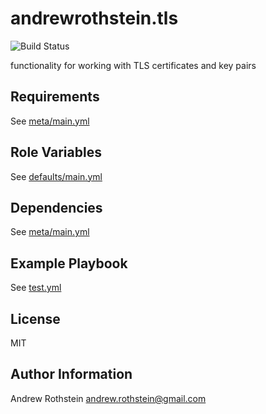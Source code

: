 andrewrothstein.tls
=========
![Build Status](https://github.com/andrewrothstein/ansible-tls/actions/workflows/build.yml/badge.svg)

functionality for working with TLS certificates and key pairs

Requirements
------------

See [meta/main.yml](meta/main.yml)

Role Variables
--------------

See [defaults/main.yml](defaults/main.yml)

Dependencies
------------

See [meta/main.yml](meta/main.yml)

Example Playbook
----------------

See [test.yml](test.yml)

License
-------

MIT

Author Information
------------------

Andrew Rothstein <andrew.rothstein@gmail.com>
